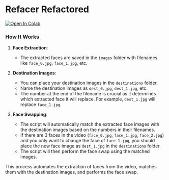 # Refacer Refactored

[![Open In Colab](https://colab.research.google.com/assets/colab-badge.svg)](https://colab.research.google.com/drive/1j_KN_nDKutnxTRKhyUTkkX6Q7I-D90ny?usp=sharing)

### How It Works

1. **Face Extraction**:
   - The extracted faces are saved in the `images` folder with filenames like `face_0.jpg`, `face_1.jpg`, etc.

2. **Destination Images**:
   - You can place your destination images in the `destinations` folder.
   - Name the destination images as `dest_0.jpg`, `dest_1.jpg`, etc.
   - The number at the end of the filename is crucial as it determines which extracted face it will replace. For example, `dest_1.jpg` will replace `face_1.jpg`.

3. **Face Swapping**:
   - The script will automatically match the extracted face images with the destination images based on the numbers in their filenames.
   - If there are 3 faces in the video (`face_0.jpg`, `face_1.jpg`, `face_2.jpg`) and you only want to change the face of `face_1.jpg`, you should place the new face image as `dest_1.jpg` in the `destinations` folder.
   - The script will then perform the face swap using the matched images.

This process automates the extraction of faces from the video, matches them with the destination images, and performs the face swap.